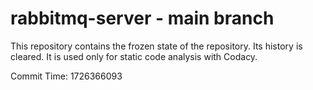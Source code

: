 # rabbitmq-server - main branch

This repository contains the frozen state of the repository.
Its history is cleared. It is used only for static code
analysis with Codacy.

Commit Time: 1726366093